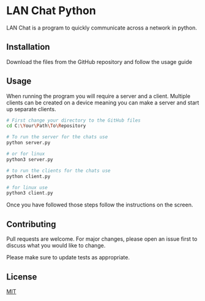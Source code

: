 # LAN Chat Python

LAN Chat is a program to quickly communicate across a network in python.

## Installation

Download the files from the GitHub repository and follow the usage guide

## Usage
When running the program you will require a server and a client. Multiple clients can be created on a device meaning you can make a server and start up separate clients.

```bash
# First change your directory to the GitHub files
cd C:\Your\Path\To\Repository

# To run the server for the chats use
python server.py

# or for linux
python3 server.py

# to run the clients for the chats use
python client.py

# for linux use
python3 client.py
```
Once you have followed those steps follow the instructions on the screen.
## Contributing

Pull requests are welcome. For major changes, please open an issue first
to discuss what you would like to change.

Please make sure to update tests as appropriate.

## License

[MIT](https://choosealicense.com/licenses/mit/)
